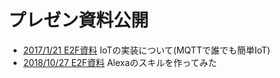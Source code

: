 # プレゼン資料公開

- [2017/1/21 E2F資料](https://da1fujimoto.github.io/presen/170121_e2f3_mqtt_iot/) IoTの実装について(MQTTで誰でも簡単IoT)
- [2018/10/27 E2F資料](https://da1fujimoto.github.io/presen/181027_e2f8_alexa_skill/) Alexaのスキルを作ってみた
